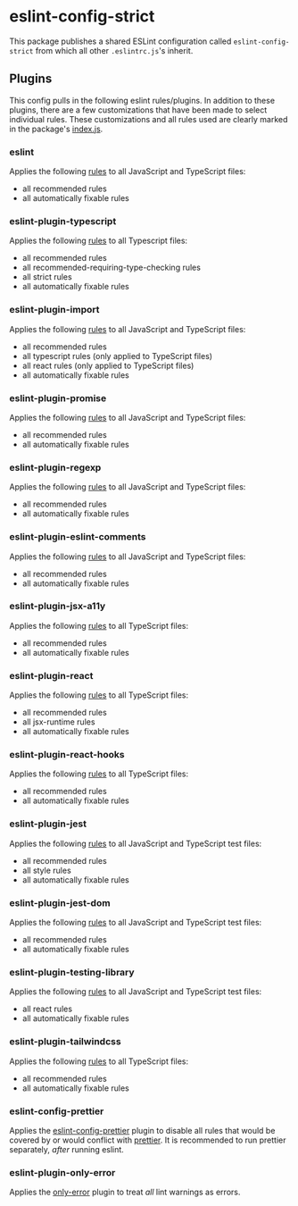 # eslint-config-strict

This package publishes a shared ESLint configuration called
`eslint-config-strict` from which all other `.eslintrc.js`'s inherit.

## Plugins

This config pulls in the following eslint rules/plugins. In addition to these
plugins, there are a few customizations that have been made to select individual
rules. These customizations and all rules used are clearly marked in the
package's [index.js](index.js).

### eslint

Applies the following [rules](https://eslint.org/docs/latest/rules/) to all
JavaScript and TypeScript files:

- all recommended rules
- all automatically fixable rules

### eslint-plugin-typescript

Applies the following [rules](https://typescript-eslint.io/rules/) to all
Typescript files:

- all recommended rules
- all recommended-requiring-type-checking rules
- all strict rules
- all automatically fixable rules

### eslint-plugin-import

Applies the following [rules](https://github.com/import-js/eslint-plugin-import)
to all JavaScript and TypeScript files:

- all recommended rules
- all typescript rules (only applied to TypeScript files)
- all react rules (only applied to TypeScript files)
- all automatically fixable rules

### eslint-plugin-promise

Applies the following
[rules](https://github.com/eslint-community/eslint-plugin-promise) to all
JavaScript and TypeScript files:

- all recommended rules
- all automatically fixable rules

### eslint-plugin-regexp

Applies the following [rules](https://github.com/ota-meshi/eslint-plugin-regexp)
to all JavaScript and TypeScript files:

- all recommended rules
- all automatically fixable rules

### eslint-plugin-eslint-comments

Applies the following
[rules](https://github.com/mysticatea/eslint-plugin-eslint-comments) to all
JavaScript and TypeScript files:

- all recommended rules
- all automatically fixable rules

### eslint-plugin-jsx-a11y

Applies the following
[rules](https://github.com/jsx-eslint/eslint-plugin-jsx-a11y) to all TypeScript
files:

- all recommended rules
- all automatically fixable rules

### eslint-plugin-react

Applies the following [rules](https://github.com/jsx-eslint/eslint-plugin-react)
to all TypeScript files:

- all recommended rules
- all jsx-runtime rules
- all automatically fixable rules

### eslint-plugin-react-hooks

Applies the following
[rules](https://www.npmjs.com/package/eslint-plugin-react-hooks) to all
TypeScript files:

- all recommended rules
- all automatically fixable rules

### eslint-plugin-jest

Applies the following
[rules](https://github.com/jest-community/eslint-plugin-jest) to all JavaScript
and TypeScript test files:

- all recommended rules
- all style rules
- all automatically fixable rules

### eslint-plugin-jest-dom

Applies the following
[rules](https://github.com/testing-library/eslint-plugin-jest-dom) to all
JavaScript and TypeScript test files:

- all recommended rules
- all automatically fixable rules

### eslint-plugin-testing-library

Applies the following
[rules](https://github.com/testing-library/eslint-plugin-testing-library) to all
JavaScript and TypeScript test files:

- all react rules
- all automatically fixable rules

### eslint-plugin-tailwindcss

Applies the following
[rules](https://github.com/francoismassart/eslint-plugin-tailwindcss) to all
TypeScript files:

- all recommended rules
- all automatically fixable rules

### eslint-config-prettier

Applies the
[eslint-config-prettier](https://github.com/prettier/eslint-config-prettier)
plugin to disable all rules that would be covered by or would conflict with
[prettier](https://prettier.io/docs/en/configuration.html). It is recommended to
run prettier separately, _after_ running eslint.

### eslint-plugin-only-error

Applies the
[only-error](https://github.com/davidjbradshaw/eslint-plugin-only-error) plugin
to treat _all_ lint warnings as errors.

